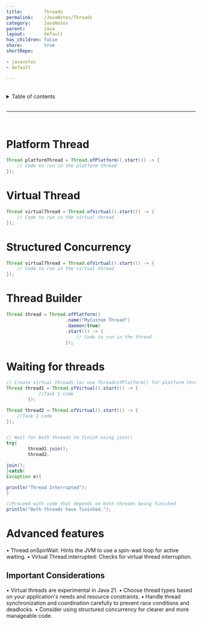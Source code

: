 ```yaml
---
title:        Threads
permalink:    /JavaNotes/Threads
category:     JavaNotes
parent:       Java
layout:       default
has_children: false
share:        true
shortRepo:

- javanotes
- default

---
```


<br/>          

<details markdown="block">                
<summary>                
Table of contents                
</summary>                
{: .text-delta }                
1. TOC                
{:toc}                
</details>                

<br/>                

***                

<br/>

# Platform Thread

```java
Thread platformThread = Thread.ofPlatform().start(() -> {
    // Code to run in the platform thread 
});
```

# Virtual Thread

```java
Thread virtualThread = Thread.ofVirtual().start(() -> {
    // Code to run in the virtual thread 
});
```

# Structured Concurrency

```java
Thread virtualThread = Thread.ofVirtual().start(() -> {
    // Code to run in the virtual thread 
});
```

# Thread Builder

```java
Thread thread = Thread.ofPlatform()
                      .name("MyCustom Thread")
                      .daemon(true)
                      .start(() -> {
                          // Code to run in the thread
                      });
```

# Waiting for threads

```java
// Create virtual threads (or use ThreadcofPlatform() for platform threads)
Thread thread1 = Thread.ofVirtual().start(() -> {
            //Task 1 code
        });

Thread thread2 = Thread.ofVirtual().start(() -> {
    //Task 2 code
});

```

```java

// Wait for both threads to finish using join()
try{
        thread1.join();
        thread2.

join();
}catch(
Exception e){

println("Thread Interrupted");
}

```

```java
//Proceed with code that depends on both threads being finished
println("Both threads have finished.");
```

# Advanced features

• Thread.onSpinWait: Hints the JVM to use a spin-wait loop for active waiting.
• Virtual Thread.interrupted: Checks for virtual thread interruption.

## Important Considerations

• Virtual threads are experimental in Java 21.
• Choose thread types based on your application's needs and resource constraints.
• Handle thread synchronization and coordination carefully to prevent race conditions and deadlocks.
• Consider using structured concurrency for clearer and more manageable code.